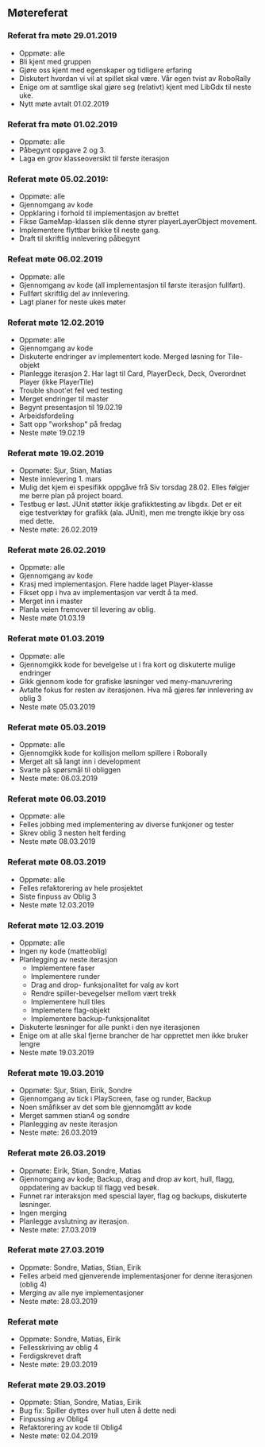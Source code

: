 ## Møtereferat

### Referat fra møte 29.01.2019
- Oppmøte: alle
- Bli kjent med gruppen
- Gjøre oss kjent med egenskaper og tidligere erfaring
- Diskutert hvordan vi vil at spillet skal være. Vår egen tvist av RoboRally
- Enige om at samtlige skal gjøre seg (relativt) kjent med LibGdx til neste uke.
- Nytt møte avtalt 01.02.2019

### Referat fra møte 01.02.2019
- Oppmøte: alle
- Påbegynt oppgave 2 og 3.
- Laga en grov klasseoversikt til første iterasjon

### Referat møte 05.02.2019:
- Oppmøte: alle
- Gjennomgang av kode
- Oppklaring i forhold til implementasjon av brettet
- Fikse GameMap-klassen slik denne styrer playerLayerObject movement.
- Implementere flyttbar brikke til neste gang.
- Draft til skriftlig innlevering påbegynt

### Refeat møte 06.02.2019
- Oppmøte: alle
- Gjennomgang av kode (all implementasjon til første iterasjon fullført).
- Fullført skriftlig del av innlevering.
- Lagt planer for neste ukes møter  

###  Referat møte 12.02.2019
 - Oppmøte: alle
 - Gjennomgang av kode
 - Diskuterte endringer av implementert kode. Merged løsning for Tile-objekt
 - Planlegge iterasjon 2. Har lagt til Card, PlayerDeck, Deck, Overordnet Player (ikke PlayerTile)
 - Trouble shoot'et feil ved testing
 - Merget endringer til master
 - Begynt presentasjon til 19.02.19
 - Arbeidsfordeling
 - Satt opp "workshop" på fredag
 - Neste møte 19.02.19
 
### Referat møte 19.02.2019
 - Oppmøte: Sjur, Stian, Matias
 - Neste innlevering 1. mars
 - Mulig det kjem ei spesifikk oppgåve frå Siv torsdag 28.02. Elles følgjer me berre plan på project board.
 - Testbug er løst. JUnit støtter ikkje grafikktesting av libgdx. Det er eit eige testverktøy for grafikk (ala. JUnit), men me trengte      ikkje bry oss med dette.
 - Neste møte: 26.02.2019
 
### Referat møte 26.02.2019
 - Oppmøte: alle
 - Gjennomgang av kode
 - Krasj med implementasjon. Flere hadde laget Player-klasse
 - Fikset opp i hva av implementasjon var verdt å ta med.
 - Merget inn i master
 - Planla veien fremover til levering av oblig.
 - Neste møte 01.03.19
 
### Referat møte 01.03.2019
 - Oppmøte: alle
 - Gjennomgikk kode for bevelgelse ut i fra kort og diskuterte mulige endringer
 - Gikk gjennom kode for grafiske løsninger ved meny-manuvrering
 - Avtalte fokus for resten av iterasjonen. Hva må gjøres før innlevering av oblig 3
 - Neste møte 05.03.2019
   
### Referat møte 05.03.2019
 - Oppmøte: alle
 - Gjennomgikk kode for kollisjon mellom spillere i Roborally
 - Merget alt så langt inn i development
 - Svarte på spørsmål til obliggen
 - Neste møte: 06.03.2019
 
### Referat møte 06.03.2019
 - Oppmøte: alle
 - Felles jobbing med implementering av diverse funkjoner og tester
 - Skrev oblig 3 nesten helt ferding
 - Neste møte 08.03.2019
 
### Referat møte 08.03.2019
 - Oppmøte: alle
 - Felles refaktorering av hele prosjektet
 - Siste finpuss av Oblig 3
 - Neste møte 12.03.2019
 
### Referat møte 12.03.2019
 - Oppmøte: alle
 - Ingen ny kode (matteoblig)
 - Planlegging av neste iterasjon
   * Implementere faser
   * Implementere runder
   * Drag and drop- funksjonalitet for valg av kort
   * Rendre spiller-bevegelser mellom vært trekk
   * Implementere hull tiles
   * Implemetere flag-objekt
   * Implementere backup-funksjonalitet
 - Diskuterte løsninger for alle punkt i den nye iterasjonen
 - Enige om at alle skal fjerne brancher de har opprettet men ikke bruker lengre
 - Neste møte 19.03.2019
 
 ### Referat møte 19.03.2019
  - Oppmøte: Sjur, Stian, Eirik, Sondre
  - Gjennomgang av tick i PlayScreen, fase og runder, Backup
  - Noen småfikser av det som ble gjennomgått av kode
  - Merget sammen stian4 og sondre
  - Planlegging av neste iterasjon
  - Neste møte: 26.03.2019

### Referat møte 26.03.2019
  - Oppmøte: Eirik, Stian, Sondre, Matias
  - Gjennomgang av kode; Backup, drag and drop av kort,
      hull, flagg, oppdatering av backup til flagg ved besøk.
  - Funnet rar interaksjon med spescial layer, flag og backups,
      diskuterte løsninger.
  - Ingen merging
  - Planlegge avslutning av iterasjon.
  - Neste møte: 27.03.2019
  
### Referat møte 27.03.2019
 - Oppmøte: Sondre, Matias, Stian, Eirik
 - Felles arbeid med gjenverende implementasjoner for denne iterasjonen (oblig 4)
 - Merging av alle nye implementasjoner
 - Neste møte: 28.03.2019
 
 ### Referat møte 
  - Oppmøte: Sondre, Matias, Eirik
  - Fellesskriving av oblig 4
  - Ferdigskrevet draft
  - Neste møte: 29.03.2019
  
### Referat møte 29.03.2019
 - Oppmøte: Stian, Sondre, Matias, Eirik
 - Bug fix: Spiller dyttes over hull uten å dette nedi
 - Finpussing av Oblig4
 - Refaktorering av kode til Oblig4
 - Neste møte: 02.04.2019
